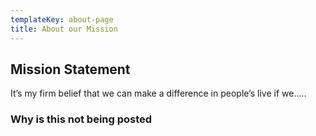 ```yaml
---
templateKey: about-page
title: About our Mission
---
```

## Mission Statement

It’s my firm belief that we can make a difference in people’s live if we.....

### Why is this not being posted
